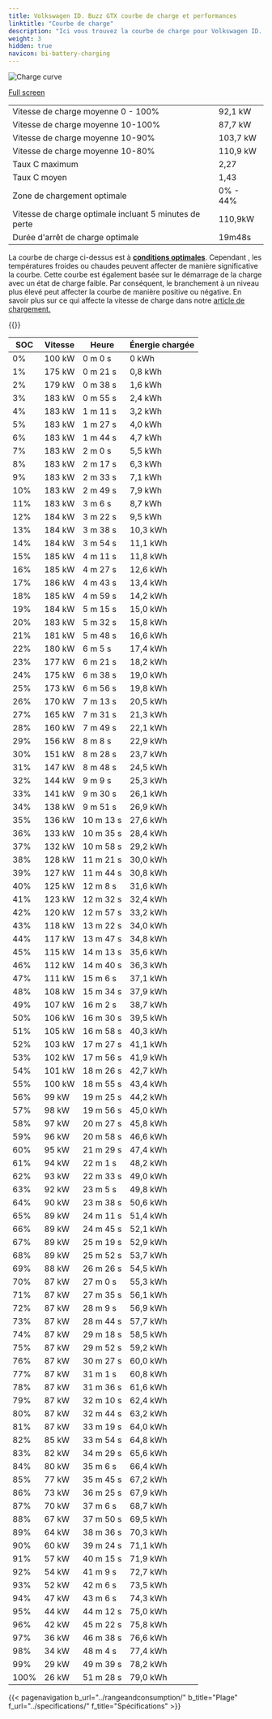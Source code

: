 ```yaml
---
title: Volkswagen ID. Buzz GTX courbe de charge et performances
linktitle: "Courbe de charge"
description: "Ici vous trouvez la courbe de charge pour Volkswagen ID. Buzz GTX."
weight: 3
hidden: true
navicon: bi-battery-charging
---
```

<!-- markdownlint-disable MD033 -->
<img src="/images/models/volkswagen/id._buzz/id._buzz_gtx/chargingcurve.svg" alt="Charge curve" class="img-fluid">

[Full screen](/images/models/volkswagen/id._buzz/id._buzz_gtx/chargingcurve.svg)


<table class="table table-striped border">
<tbody>
<tr>
<td>Vitesse de charge moyenne 0 - 100%</td><td>92,1 kW</td>
</tr>
<tr>
<td>Vitesse de charge moyenne 10-100%</td><td>87,7 kW</td>
</tr>
<tr>
<td>Vitesse de charge moyenne 10-90%</td><td>103,7 kW</td>
</tr>
<tr>
<td>Vitesse de charge moyenne 10-80%</td><td>110,9 kW</td>
</tr>
<tr>
<td>Taux C maximum</td><td>2,27</td>
</tr>
<tr>
<td>Taux C moyen</td><td>1,43</td>
</tr>
<tr>
<td>Zone de chargement optimale</td><td>0% - 44%</td>
</tr>
<tr>
<td>Vitesse de charge optimale incluant 5 minutes de perte</td><td>110,9kW</td>
</tr>
<tr>
<td>Durée d'arrêt de charge optimale</td><td>19m48s</td>
</tr>
</tbody>
</table>


La courbe de charge ci-dessus est à **[conditions optimales](../../../../../technology/battery/charging/#temperature)**. Cependant , les températures froides ou chaudes peuvent affecter de manière significative la courbe. Cette courbe est également basée sur le démarrage de la charge avec un état de charge faible. Par conséquent, le branchement à un niveau plus élevé peut affecter la courbe de manière positive ou négative. En savoir plus sur ce qui affecte la vitesse de charge dans notre [article de chargement.](../../../../../technology/battery/charging/)


{{<evkxdisplayaddarticle />}}
<table class="table table-striped border">
<thead>
<tr><th>SOC</th><th>Vitesse</th><th>Heure</th><th>Énergie chargée</th></tr>
</thead>
<tbody>
<tr>
<td>0%</td><td>100 kW</td><td> 0 m 0 s </td><td>0 kWh </td>
</tr>
<tr>
<td>1%</td><td>175 kW</td><td> 0 m 21 s </td><td>0,8 kWh </td>
</tr>
<tr>
<td>2%</td><td>179 kW</td><td> 0 m 38 s </td><td>1,6 kWh </td>
</tr>
<tr>
<td>3%</td><td>183 kW</td><td> 0 m 55 s </td><td>2,4 kWh </td>
</tr>
<tr>
<td>4%</td><td>183 kW</td><td> 1 m 11 s </td><td>3,2 kWh </td>
</tr>
<tr>
<td>5%</td><td>183 kW</td><td> 1 m 27 s </td><td>4,0 kWh </td>
</tr>
<tr>
<td>6%</td><td>183 kW</td><td> 1 m 44 s </td><td>4,7 kWh </td>
</tr>
<tr>
<td>7%</td><td>183 kW</td><td> 2 m 0 s </td><td>5,5 kWh </td>
</tr>
<tr>
<td>8%</td><td>183 kW</td><td> 2 m 17 s </td><td>6,3 kWh </td>
</tr>
<tr>
<td>9%</td><td>183 kW</td><td> 2 m 33 s </td><td>7,1 kWh </td>
</tr>
<tr>
<td>10%</td><td>183 kW</td><td> 2 m 49 s </td><td>7,9 kWh </td>
</tr>
<tr>
<td>11%</td><td>183 kW</td><td> 3 m 6 s </td><td>8,7 kWh </td>
</tr>
<tr>
<td>12%</td><td>184 kW</td><td> 3 m 22 s </td><td>9,5 kWh </td>
</tr>
<tr>
<td>13%</td><td>184 kW</td><td> 3 m 38 s </td><td>10,3 kWh </td>
</tr>
<tr>
<td>14%</td><td>184 kW</td><td> 3 m 54 s </td><td>11,1 kWh </td>
</tr>
<tr>
<td>15%</td><td>185 kW</td><td> 4 m 11 s </td><td>11,8 kWh </td>
</tr>
<tr>
<td>16%</td><td>185 kW</td><td> 4 m 27 s </td><td>12,6 kWh </td>
</tr>
<tr>
<td>17%</td><td>186 kW</td><td> 4 m 43 s </td><td>13,4 kWh </td>
</tr>
<tr>
<td>18%</td><td>185 kW</td><td> 4 m 59 s </td><td>14,2 kWh </td>
</tr>
<tr>
<td>19%</td><td>184 kW</td><td> 5 m 15 s </td><td>15,0 kWh </td>
</tr>
<tr>
<td>20%</td><td>183 kW</td><td> 5 m 32 s </td><td>15,8 kWh </td>
</tr>
<tr>
<td>21%</td><td>181 kW</td><td> 5 m 48 s </td><td>16,6 kWh </td>
</tr>
<tr>
<td>22%</td><td>180 kW</td><td> 6 m 5 s </td><td>17,4 kWh </td>
</tr>
<tr>
<td>23%</td><td>177 kW</td><td> 6 m 21 s </td><td>18,2 kWh </td>
</tr>
<tr>
<td>24%</td><td>175 kW</td><td> 6 m 38 s </td><td>19,0 kWh </td>
</tr>
<tr>
<td>25%</td><td>173 kW</td><td> 6 m 56 s </td><td>19,8 kWh </td>
</tr>
<tr>
<td>26%</td><td>170 kW</td><td> 7 m 13 s </td><td>20,5 kWh </td>
</tr>
<tr>
<td>27%</td><td>165 kW</td><td> 7 m 31 s </td><td>21,3 kWh </td>
</tr>
<tr>
<td>28%</td><td>160 kW</td><td> 7 m 49 s </td><td>22,1 kWh </td>
</tr>
<tr>
<td>29%</td><td>156 kW</td><td> 8 m 8 s </td><td>22,9 kWh </td>
</tr>
<tr>
<td>30%</td><td>151 kW</td><td> 8 m 28 s </td><td>23,7 kWh </td>
</tr>
<tr>
<td>31%</td><td>147 kW</td><td> 8 m 48 s </td><td>24,5 kWh </td>
</tr>
<tr>
<td>32%</td><td>144 kW</td><td> 9 m 9 s </td><td>25,3 kWh </td>
</tr>
<tr>
<td>33%</td><td>141 kW</td><td> 9 m 30 s </td><td>26,1 kWh </td>
</tr>
<tr>
<td>34%</td><td>138 kW</td><td> 9 m 51 s </td><td>26,9 kWh </td>
</tr>
<tr>
<td>35%</td><td>136 kW</td><td> 10 m 13 s </td><td>27,6 kWh </td>
</tr>
<tr>
<td>36%</td><td>133 kW</td><td> 10 m 35 s </td><td>28,4 kWh </td>
</tr>
<tr>
<td>37%</td><td>132 kW</td><td> 10 m 58 s </td><td>29,2 kWh </td>
</tr>
<tr>
<td>38%</td><td>128 kW</td><td> 11 m 21 s </td><td>30,0 kWh </td>
</tr>
<tr>
<td>39%</td><td>127 kW</td><td> 11 m 44 s </td><td>30,8 kWh </td>
</tr>
<tr>
<td>40%</td><td>125 kW</td><td> 12 m 8 s </td><td>31,6 kWh </td>
</tr>
<tr>
<td>41%</td><td>123 kW</td><td> 12 m 32 s </td><td>32,4 kWh </td>
</tr>
<tr>
<td>42%</td><td>120 kW</td><td> 12 m 57 s </td><td>33,2 kWh </td>
</tr>
<tr>
<td>43%</td><td>118 kW</td><td> 13 m 22 s </td><td>34,0 kWh </td>
</tr>
<tr>
<td>44%</td><td>117 kW</td><td> 13 m 47 s </td><td>34,8 kWh </td>
</tr>
<tr>
<td>45%</td><td>115 kW</td><td> 14 m 13 s </td><td>35,6 kWh </td>
</tr>
<tr>
<td>46%</td><td>112 kW</td><td> 14 m 40 s </td><td>36,3 kWh </td>
</tr>
<tr>
<td>47%</td><td>111 kW</td><td> 15 m 6 s </td><td>37,1 kWh </td>
</tr>
<tr>
<td>48%</td><td>108 kW</td><td> 15 m 34 s </td><td>37,9 kWh </td>
</tr>
<tr>
<td>49%</td><td>107 kW</td><td> 16 m 2 s </td><td>38,7 kWh </td>
</tr>
<tr>
<td>50%</td><td>106 kW</td><td> 16 m 30 s </td><td>39,5 kWh </td>
</tr>
<tr>
<td>51%</td><td>105 kW</td><td> 16 m 58 s </td><td>40,3 kWh </td>
</tr>
<tr>
<td>52%</td><td>103 kW</td><td> 17 m 27 s </td><td>41,1 kWh </td>
</tr>
<tr>
<td>53%</td><td>102 kW</td><td> 17 m 56 s </td><td>41,9 kWh </td>
</tr>
<tr>
<td>54%</td><td>101 kW</td><td> 18 m 26 s </td><td>42,7 kWh </td>
</tr>
<tr>
<td>55%</td><td>100 kW</td><td> 18 m 55 s </td><td>43,4 kWh </td>
</tr>
<tr>
<td>56%</td><td>99 kW</td><td> 19 m 25 s </td><td>44,2 kWh </td>
</tr>
<tr>
<td>57%</td><td>98 kW</td><td> 19 m 56 s </td><td>45,0 kWh </td>
</tr>
<tr>
<td>58%</td><td>97 kW</td><td> 20 m 27 s </td><td>45,8 kWh </td>
</tr>
<tr>
<td>59%</td><td>96 kW</td><td> 20 m 58 s </td><td>46,6 kWh </td>
</tr>
<tr>
<td>60%</td><td>95 kW</td><td> 21 m 29 s </td><td>47,4 kWh </td>
</tr>
<tr>
<td>61%</td><td>94 kW</td><td> 22 m 1 s </td><td>48,2 kWh </td>
</tr>
<tr>
<td>62%</td><td>93 kW</td><td> 22 m 33 s </td><td>49,0 kWh </td>
</tr>
<tr>
<td>63%</td><td>92 kW</td><td> 23 m 5 s </td><td>49,8 kWh </td>
</tr>
<tr>
<td>64%</td><td>90 kW</td><td> 23 m 38 s </td><td>50,6 kWh </td>
</tr>
<tr>
<td>65%</td><td>89 kW</td><td> 24 m 11 s </td><td>51,4 kWh </td>
</tr>
<tr>
<td>66%</td><td>89 kW</td><td> 24 m 45 s </td><td>52,1 kWh </td>
</tr>
<tr>
<td>67%</td><td>89 kW</td><td> 25 m 19 s </td><td>52,9 kWh </td>
</tr>
<tr>
<td>68%</td><td>89 kW</td><td> 25 m 52 s </td><td>53,7 kWh </td>
</tr>
<tr>
<td>69%</td><td>88 kW</td><td> 26 m 26 s </td><td>54,5 kWh </td>
</tr>
<tr>
<td>70%</td><td>87 kW</td><td> 27 m 0 s </td><td>55,3 kWh </td>
</tr>
<tr>
<td>71%</td><td>87 kW</td><td> 27 m 35 s </td><td>56,1 kWh </td>
</tr>
<tr>
<td>72%</td><td>87 kW</td><td> 28 m 9 s </td><td>56,9 kWh </td>
</tr>
<tr>
<td>73%</td><td>87 kW</td><td> 28 m 44 s </td><td>57,7 kWh </td>
</tr>
<tr>
<td>74%</td><td>87 kW</td><td> 29 m 18 s </td><td>58,5 kWh </td>
</tr>
<tr>
<td>75%</td><td>87 kW</td><td> 29 m 52 s </td><td>59,2 kWh </td>
</tr>
<tr>
<td>76%</td><td>87 kW</td><td> 30 m 27 s </td><td>60,0 kWh </td>
</tr>
<tr>
<td>77%</td><td>87 kW</td><td> 31 m 1 s </td><td>60,8 kWh </td>
</tr>
<tr>
<td>78%</td><td>87 kW</td><td> 31 m 36 s </td><td>61,6 kWh </td>
</tr>
<tr>
<td>79%</td><td>87 kW</td><td> 32 m 10 s </td><td>62,4 kWh </td>
</tr>
<tr>
<td>80%</td><td>87 kW</td><td> 32 m 44 s </td><td>63,2 kWh </td>
</tr>
<tr>
<td>81%</td><td>87 kW</td><td> 33 m 19 s </td><td>64,0 kWh </td>
</tr>
<tr>
<td>82%</td><td>85 kW</td><td> 33 m 54 s </td><td>64,8 kWh </td>
</tr>
<tr>
<td>83%</td><td>82 kW</td><td> 34 m 29 s </td><td>65,6 kWh </td>
</tr>
<tr>
<td>84%</td><td>80 kW</td><td> 35 m 6 s </td><td>66,4 kWh </td>
</tr>
<tr>
<td>85%</td><td>77 kW</td><td> 35 m 45 s </td><td>67,2 kWh </td>
</tr>
<tr>
<td>86%</td><td>73 kW</td><td> 36 m 25 s </td><td>67,9 kWh </td>
</tr>
<tr>
<td>87%</td><td>70 kW</td><td> 37 m 6 s </td><td>68,7 kWh </td>
</tr>
<tr>
<td>88%</td><td>67 kW</td><td> 37 m 50 s </td><td>69,5 kWh </td>
</tr>
<tr>
<td>89%</td><td>64 kW</td><td> 38 m 36 s </td><td>70,3 kWh </td>
</tr>
<tr>
<td>90%</td><td>60 kW</td><td> 39 m 24 s </td><td>71,1 kWh </td>
</tr>
<tr>
<td>91%</td><td>57 kW</td><td> 40 m 15 s </td><td>71,9 kWh </td>
</tr>
<tr>
<td>92%</td><td>54 kW</td><td> 41 m 9 s </td><td>72,7 kWh </td>
</tr>
<tr>
<td>93%</td><td>52 kW</td><td> 42 m 6 s </td><td>73,5 kWh </td>
</tr>
<tr>
<td>94%</td><td>47 kW</td><td> 43 m 6 s </td><td>74,3 kWh </td>
</tr>
<tr>
<td>95%</td><td>44 kW</td><td> 44 m 12 s </td><td>75,0 kWh </td>
</tr>
<tr>
<td>96%</td><td>42 kW</td><td> 45 m 22 s </td><td>75,8 kWh </td>
</tr>
<tr>
<td>97%</td><td>36 kW</td><td> 46 m 38 s </td><td>76,6 kWh </td>
</tr>
<tr>
<td>98%</td><td>34 kW</td><td> 48 m 4 s </td><td>77,4 kWh </td>
</tr>
<tr>
<td>99%</td><td>29 kW</td><td> 49 m 39 s </td><td>78,2 kWh </td>
</tr>
<tr>
<td>100%</td><td>26 kW</td><td> 51 m 28 s </td><td>79,0 kWh </td>
</tr>
</tbody>
</table>


{{< pagenavigation b_url="../rangeandconsumption/" b_title="Plage" f_url="../specifications/" f_title="Spécifications" >}}
